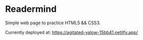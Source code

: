 # Readermind

Simple web page to practice HTML5 &amp;&amp; CSS3.

Currently deployed at: https://agitated-yalow-15bb41.netlify.app/
